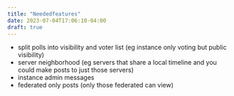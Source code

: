```yaml
---
title: "Neededfeatures"
date: 2023-07-04T17:06:10-04:00
draft: true
---
```


- split polls into visibility and voter list (eg instance only voting but public visibility)
- server neighborhood (eg servers that share a local timeline and you could make posts to just those servers)
- instance admin messages
- federated only posts (only those federated can view)